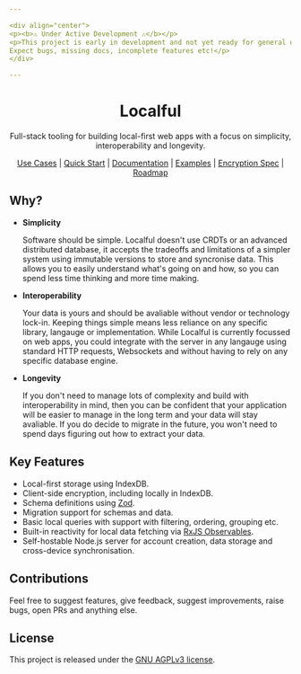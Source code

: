 ```yaml
---

<div align="center">
<p><b>⚠️ Under Active Development ⚠️</b></p>
<p>This project is early in development and not yet ready for general use.<br>
Expect bugs, missing docs, incomplete features etc!</p>
</div>

---
```


<div align="center">
  <h1>Localful</h1>
  <p>Full-stack tooling for building local-first web apps with a focus on simplicity, interoperability and longevity.</p>
    <a href="./docs/use-cases.md">Use Cases</a> |
  <a href="./docs/quick-start.md">Quick Start</a> |
  <a href="./docs/readme.md">Documentation</a> |
  <a href="./docs/examples.md">Examples</a> |
  <a href="./docs/local/encryption/specification.md">Encryption Spec</a> |
  <a href="./docs/roadmap.md">Roadmap</a>
</div>

## Why?

- **Simplicity**  

  Software should be simple. Localful doesn't use CRDTs or an advanced distributed database, it accepts the tradeoffs and limitations of a simpler system using immutable versions to store and syncronise data. This allows you to easily understand what's going on and how, so you can spend less time thinking and more time making.
  
- **Interoperability**  

  Your data is yours and should be avaliable without vendor or technology lock-in. Keeping things simple means less reliance on any specific library, langauge or implementation. While Localful is currently focussed on web apps, you could integrate with the server in any langauge using standard HTTP requests, Websockets and without having to rely on any specific database engine.

- **Longevity**  

  If you don't need to manage lots of complexity and build with interoperability in mind, then you can be confident that your application will be easier to manage in the long term and your data will stay avaliable. If you do decide to migrate in the future, you won't need to spend days figuring out how to extract your data.

## Key Features
- Local-first storage using IndexDB.
- Client-side encryption, including locally in IndexDB.
- Schema definitions using [Zod](https://zod.dev/).
- Migration support for schemas and data.
- Basic local queries with support with filtering, ordering, grouping etc.
- Built-in reactivity for local data fetching via [RxJS Observables](https://rxjs.dev/).
- Self-hostable Node.js server for account creation, data storage and cross-device synchronisation.

## Contributions

Feel free to suggest features, give feedback, suggest improvements, raise bugs, open PRs and anything else.

## License

This project is released under the [GNU AGPLv3 license](LICENSE.txt).


